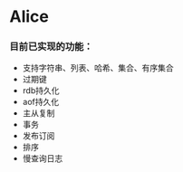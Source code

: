 # Alice

### 目前已实现的功能：
+ 支持字符串、列表、哈希、集合、有序集合
+ 过期键
+ rdb持久化
+ aof持久化
+ 主从复制
+ 事务
+ 发布订阅
+ 排序
+ 慢查询日志
